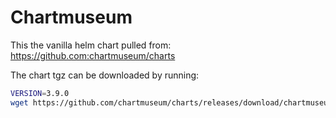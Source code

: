 # Chartmuseum

This the vanilla helm chart pulled from: https://github.com:chartmuseum/charts

The chart tgz can be downloaded by running:

```bash
VERSION=3.9.0
wget https://github.com/chartmuseum/charts/releases/download/chartmuseum-$VERSION/chartmuseum-$VERSION.tgz
```
